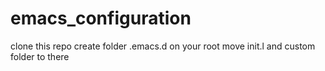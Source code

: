 # emacs_configuration

clone this repo
create folder .emacs.d on your root 
move init.l and custom folder to there
